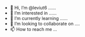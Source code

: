 - 👋 Hi, I’m @leviut6 ......
- 👀 I’m interested in ......
- 🌱 I’m currently learning ......
- 💞️ I’m looking to collaborate on ....
- 📫 How to reach me ...

<!---
leviut6/leviut6 is a ✨ special ✨ repository because its `README.md` (this file) appears on your GitHub profile.
You can click the Preview link to take a look at your changes.
--->
